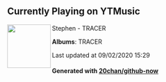 ## Currently Playing on YTMusic

[<img align="left" width="100" src="https://lh3.googleusercontent.com/Ega0BDzxaO8JGm7kbH__bmeJz7YemRg4aDo_SrzjeHunwj30rU24JqYcDguB4GvqMOFBx89STzmU3Ys">](https://music.youtube.com/channel/UC-pWHpBjdGG69N9mM2auIAA)

Stephen - TRACER

**Albums**: TRACER

Last updated at 09/02/2020 15:29

#### Generated with [20chan/github-now](https://github.com/20chan/github-now)


<!--
**20chan/20chan** is a ✨ _special_ ✨ repository because its `README.md` (this file) appears on your GitHub profile.

Here are some ideas to get you started:

- 🔭 I’m currently working on ...
- 🌱 I’m currently learning ...
- 👯 I’m looking to collaborate on ...
- 🤔 I’m looking for help with ...
- 💬 Ask me about ...
- 📫 How to reach me: ...
- 😄 Pronouns: ...
- ⚡ Fun fact: ...
-->
